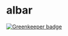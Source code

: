 # albar

[![Greenkeeper badge](https://badges.greenkeeper.io/thomazrdamasceno/coach.svg)](https://greenkeeper.io/)